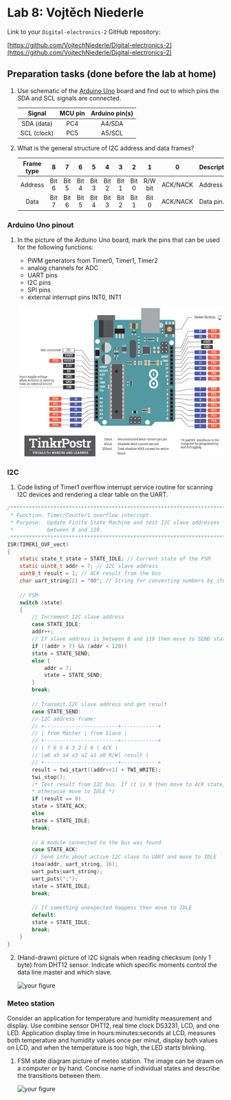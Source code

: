 # Lab 8: Vojtěch Niederle

Link to your `Digital-electronics-2` GitHub repository:

   [https://github.com/VojtechNiederle/Digital-electronics-2](https://github.com/VojtechNiederle/Digital-electronics-2)

## Preparation tasks (done before the lab at home)

1. Use schematic of the [Arduino Uno](../../Docs/arduino_shield.pdf) board and find out to which pins the SDA and SCL signals are connected.

   | **Signal** | **MCU pin** | **Arduino pin(s)** |
   | :-: | :-: | :-: |
   | SDA (data)  | PC4 | A4/SDA |
   | SCL (clock) | PC5 | A5/SCL |

2. What is the general structure of I2C address and data frames?

   | **Frame type** | **8** | **7** | **6** | **5** | **4** | **3** | **2** | **1** | **0** | **Description** |
   | :-: | :-: | :-: | :-: | :-: | :-: | :-: | :-: | :-: | :-: | :-- |
   | Address | Bit 6 | Bit 5 | Bit 4 | Bit 3 | Bit 2 | Bit 1 | Bit 0 | R/W bit | ACK/NACK | Address pin |
   | Data    | Bit 7 | Bit 6 | Bit 5 | Bit 4 | Bit 3 | Bit 2 | Bit 1 | Bit 0 | ACK/NACK | Data pin.

### Arduino Uno pinout

1. In the picture of the Arduino Uno board, mark the pins that can be used for the following functions:
   * PWM generators from Timer0, Timer1, Timer2
   * analog channels for ADC
   * UART pins
   * I2C pins
   * SPI pins
   * external interrupt pins INT0, INT1

   ![your figure](arduino_uno_pinout.png)

### I2C

1. Code listing of Timer1 overflow interrupt service routine for scanning I2C devices and rendering a clear table on the UART.

```c
/**********************************************************************
 * Function: Timer/Counter1 overflow interrupt
 * Purpose:  Update Finite State Machine and test I2C slave addresses 
 *           between 8 and 119.
 **********************************************************************/
ISR(TIMER1_OVF_vect)
{
    static state_t state = STATE_IDLE; // Current state of the FSM
    static uint8_t addr = 7; // I2C slave address
    uint8_t result = 1; // ACK result from the bus
    char uart_string[2] = "00"; // String for converting numbers by itoa()

    // FSM
    switch (state)
    {
        // Increment I2C slave address
        case STATE_IDLE:
        addr++;
        // If slave address is between 8 and 119 then move to SEND state
        if ((addr > 7) && (addr < 120))
        state = STATE_SEND;
        else {
            addr = 7;
            state = STATE_SEND;
        }
        break;

        // Transmit I2C slave address and get result
        case STATE_SEND:
        // I2C address frame:
        // +------------------------+------------+
        // | from Master | from Slave |
        // +------------------------+------------+
        // | 7 6 5 4 3 2 1 0 | ACK |
        // |a6 a5 a4 a3 a2 a1 a0 R/W| result |
        // +------------------------+------------+
        result = twi_start((addr<<1) + TWI_WRITE);
        twi_stop();
        /* Test result from I2C bus. If it is 0 then move to ACK state,
        * otherwise move to IDLE */
        if (result == 0)
        state = STATE_ACK;
        else
        state = STATE_IDLE;
        break;

        // A module connected to the bus was found
        case STATE_ACK:
        // Send info about active I2C slave to UART and move to IDLE
        itoa(addr, uart_string, 16);
        uart_puts(uart_string);
        uart_puts(";");
        state = STATE_IDLE;
        break;

        // If something unexpected happens then move to IDLE
        default:
        state = STATE_IDLE;
        break;
    }
}
```

2. (Hand-drawn) picture of I2C signals when reading checksum (only 1 byte) from DHT12 sensor. Indicate which specific moments control the data line master and which slave.

   ![your figure]()

### Meteo station

Consider an application for temperature and humidity measurement and display. Use combine sensor DHT12, real time clock DS3231, LCD, and one LED. Application display time in hours:minutes:seconds at LCD, measures both temperature and humidity values once per minut, display both values on LCD, and when the temperature is too high, the LED starts blinking.

1. FSM state diagram picture of meteo station. The image can be drawn on a computer or by hand. Concise name of individual states and describe the transitions between them.

   ![your figure]()
